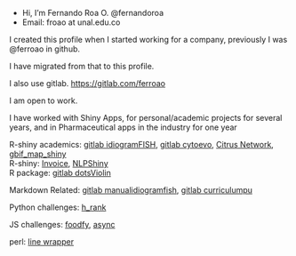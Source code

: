 - Hi, I’m Fernando Roa O. @fernandoroa
- Email: froao at unal.edu.co

I created this profile when I started working for a company, previously I was @ferroao in github.

I have migrated from that to this profile.

I also use gitlab. https://gitlab.com/ferroao

I am open to work.

I have worked with Shiny Apps, for personal/academic projects for several years, and in Pharmaceutical apps in the industry for one year

R-shiny academics: [gitlab idiogramFISH](https://gitlab.com/ferroao/idiogramFISH), [gitlab cytoevo](https://gitlab.com/ferroao/cytoevopri), [Citrus Network](https://github.com/fernandoroa/citrusnetwork), [gbif_map_shiny](https://github.com/fernandoroa/gbif_map_shiny)  
R-shiny: [Invoice](https://github.com/fernandoroa/invoice-public),
[NLPShiny](https://github.com/fernandoroa/NLPShiny_rhino_mod)  
R package: [gitlab dotsViolin](https://gitlab.com/ferroao/dotsViolin)

Markdown Related: [gitlab manualidiogramfish](https://gitlab.com/ferroao/manualidiogramfish), [gitlab curriculumpu](https://gitlab.com/ferroao/curriculumpu)

Python challenges: [h_rank](https://github.com/fernandoroa/h_rank_challenges)

JS challenges: [foodfy](https://github.com/fernandoroa/foodfy_rs_challenge), [async](https://github.com/fernandoroa/async_rs_challenge)

perl: [line wrapper](https://github.com/fernandoroa/wrapper)

<!---
fernandoroa/fernandoroa is a ✨ special ✨ repository because its `README.md` (this file) appears on your GitHub profile.
You can click the Preview link to take a look at your changes.
--->
